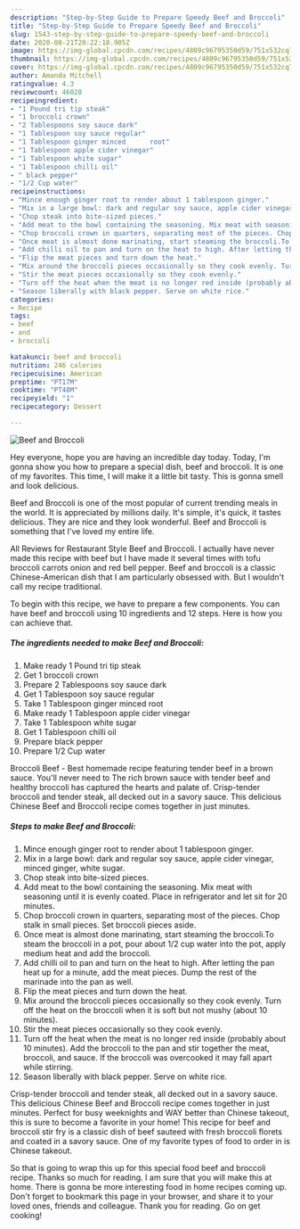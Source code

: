 ```yaml
---
description: "Step-by-Step Guide to Prepare Speedy Beef and Broccoli"
title: "Step-by-Step Guide to Prepare Speedy Beef and Broccoli"
slug: 1543-step-by-step-guide-to-prepare-speedy-beef-and-broccoli
date: 2020-08-21T20:22:18.905Z
image: https://img-global.cpcdn.com/recipes/4809c96795350d59/751x532cq70/beef-and-broccoli-recipe-main-photo.jpg
thumbnail: https://img-global.cpcdn.com/recipes/4809c96795350d59/751x532cq70/beef-and-broccoli-recipe-main-photo.jpg
cover: https://img-global.cpcdn.com/recipes/4809c96795350d59/751x532cq70/beef-and-broccoli-recipe-main-photo.jpg
author: Amanda Mitchell
ratingvalue: 4.3
reviewcount: 46028
recipeingredient:
- "1 Pound tri tip steak"
- "1 broccoli crown"
- "2 Tablespoons soy sauce dark"
- "1 Tablespoon soy sauce regular"
- "1 Tablespoon ginger minced      root"
- "1 Tablespoon apple cider vinegar"
- "1 Tablespoon white sugar"
- "1 Tablespoon chilli oil"
- " black pepper"
- "1/2 Cup water"
recipeinstructions:
- "Mince enough ginger root to render about 1 tablespoon ginger."
- "Mix in a large bowl: dark and regular soy sauce, apple cider vinegar, minced ginger, white sugar."
- "Chop steak into bite-sized pieces."
- "Add meat to the bowl containing the seasoning. Mix meat with seasoning until it is evenly coated. Place in refrigerator and let sit for 20 minutes."
- "Chop broccoli crown in quarters, separating most of the pieces. Chop stalk in small pieces. Set broccoli pieces aside."
- "Once meat is almost done marinating, start steaming the broccoli.To steam the broccoli in a pot, pour about 1/2 cup water into the pot, apply medium heat and add the broccoli."
- "Add chilli oil to pan and turn on the heat to high. After letting the pan heat up for a minute, add the meat pieces. Dump the rest of the marinade into the pan as well."
- "Flip the meat pieces and turn down the heat."
- "Mix around the broccoli pieces occasionally so they cook evenly. Turn off the heat on the broccoli when it is soft but not mushy (about 10 minutes)."
- "Stir the meat pieces occasionally so they cook evenly."
- "Turn off the heat when the meat is no longer red inside (probably about 10 minutes). Add the broccoli to the pan and stir together the meat, broccoli, and sauce. If the broccoli was overcooked it may fall apart while stirring."
- "Season liberally with black pepper. Serve on white rice."
categories:
- Recipe
tags:
- beef
- and
- broccoli

katakunci: beef and broccoli 
nutrition: 246 calories
recipecuisine: American
preptime: "PT17M"
cooktime: "PT48M"
recipeyield: "1"
recipecategory: Dessert

---
```



![Beef and Broccoli](https://img-global.cpcdn.com/recipes/4809c96795350d59/751x532cq70/beef-and-broccoli-recipe-main-photo.jpg)

Hey everyone, hope you are having an incredible day today. Today, I'm gonna show you how to prepare a special dish, beef and broccoli. It is one of my favorites. This time, I will make it a little bit tasty. This is gonna smell and look delicious.

Beef and Broccoli is one of the most popular of current trending meals in the world. It is appreciated by millions daily. It's simple, it's quick, it tastes delicious. They are nice and they look wonderful. Beef and Broccoli is something that I've loved my entire life.

All Reviews for Restaurant Style Beef and Broccoli. I actually have never made this recipe with beef but I have made it several times with tofu broccoli carrots onion and red bell pepper. Beef and broccoli is a classic Chinese-American dish that I am particularly obsessed with. But I wouldn&#39;t call my recipe traditional.


To begin with this recipe, we have to prepare a few components. You can have beef and broccoli using 10 ingredients and 12 steps. Here is how you can achieve that.

<!--inarticleads1-->

##### The ingredients needed to make Beef and Broccoli:

1. Make ready 1 Pound tri tip steak
1. Get 1 broccoli crown
1. Prepare 2 Tablespoons soy sauce dark
1. Get 1 Tablespoon soy sauce regular
1. Take 1 Tablespoon ginger minced      root
1. Make ready 1 Tablespoon apple cider vinegar
1. Take 1 Tablespoon white sugar
1. Get 1 Tablespoon chilli oil
1. Prepare  black pepper
1. Prepare 1/2 Cup water


Broccoli Beef - Best homemade recipe featuring tender beef in a brown sauce. You&#39;ll never need to The rich brown sauce with tender beef and healthy broccoli has captured the hearts and palate of. Crisp-tender broccoli and tender steak, all decked out in a savory sauce. This delicious Chinese Beef and Broccoli recipe comes together in just minutes. 

<!--inarticleads2-->

##### Steps to make Beef and Broccoli:

1. Mince enough ginger root to render about 1 tablespoon ginger.
1. Mix in a large bowl: dark and regular soy sauce, apple cider vinegar, minced ginger, white sugar.
1. Chop steak into bite-sized pieces.
1. Add meat to the bowl containing the seasoning. Mix meat with seasoning until it is evenly coated. Place in refrigerator and let sit for 20 minutes.
1. Chop broccoli crown in quarters, separating most of the pieces. Chop stalk in small pieces. Set broccoli pieces aside.
1. Once meat is almost done marinating, start steaming the broccoli.To steam the broccoli in a pot, pour about 1/2 cup water into the pot, apply medium heat and add the broccoli.
1. Add chilli oil to pan and turn on the heat to high. After letting the pan heat up for a minute, add the meat pieces. Dump the rest of the marinade into the pan as well.
1. Flip the meat pieces and turn down the heat.
1. Mix around the broccoli pieces occasionally so they cook evenly. Turn off the heat on the broccoli when it is soft but not mushy (about 10 minutes).
1. Stir the meat pieces occasionally so they cook evenly.
1. Turn off the heat when the meat is no longer red inside (probably about 10 minutes). Add the broccoli to the pan and stir together the meat, broccoli, and sauce. If the broccoli was overcooked it may fall apart while stirring.
1. Season liberally with black pepper. Serve on white rice.


Crisp-tender broccoli and tender steak, all decked out in a savory sauce. This delicious Chinese Beef and Broccoli recipe comes together in just minutes. Perfect for busy weeknights and WAY better than Chinese takeout, this is sure to become a favorite in your home! This recipe for beef and broccoli stir fry is a classic dish of beef sauteed with fresh broccoli florets and coated in a savory sauce. One of my favorite types of food to order in is Chinese takeout. 

So that is going to wrap this up for this special food beef and broccoli recipe. Thanks so much for reading. I am sure that you will make this at home. There is gonna be more interesting food in home recipes coming up. Don't forget to bookmark this page in your browser, and share it to your loved ones, friends and colleague. Thank you for reading. Go on get cooking!

